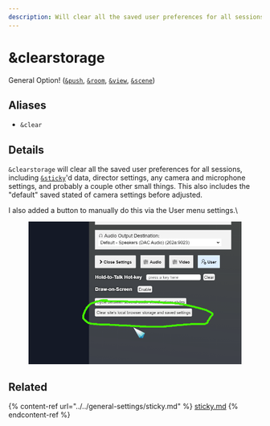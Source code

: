 ```yaml
---
description: Will clear all the saved user preferences for all sessions
---
```


# \&clearstorage

General Option! ([`&push`](../../source-settings/push.md), [`&room`](../../general-settings/room.md), [`&view`](../view-parameters/view.md), [`&scene`](../view-parameters/scene.md))

## Aliases

* `&clear`

## Details

`&clearstorage` will clear all the saved user preferences for all sessions, including [`&sticky`](../../general-settings/sticky.md)'d data, director settings, any camera and microphone settings, and probably a couple other small things. This also includes the "default" saved stated of camera settings before adjusted.

I also added a button to manually do this via the User menu settings.\


<figure><img src="../../.gitbook/assets/image (4) (3) (2).png" alt=""><figcaption></figcaption></figure>

## Related

{% content-ref url="../../general-settings/sticky.md" %}
[sticky.md](../../general-settings/sticky.md)
{% endcontent-ref %}
